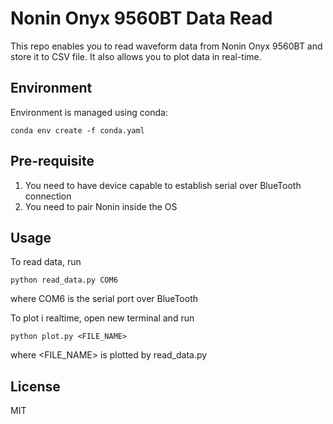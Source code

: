 # Nonin Onyx 9560BT Data Read

This repo enables you to read waveform data from Nonin Onyx 9560BT and store it to CSV file.
It also allows you to plot data in real-time.

## Environment

Environment is managed using conda:

`conda env create -f conda.yaml`

## Pre-requisite

1. You need to have device capable to establish serial over BlueTooth connection
2. You need to pair Nonin inside the OS

## Usage

To read data, run

`python read_data.py COM6 `

where COM6 is the serial port over BlueTooth

To plot i realtime, open new terminal and run

`python plot.py <FILE_NAME>`

where <FILE_NAME> is plotted by read_data.py

## License

MIT
